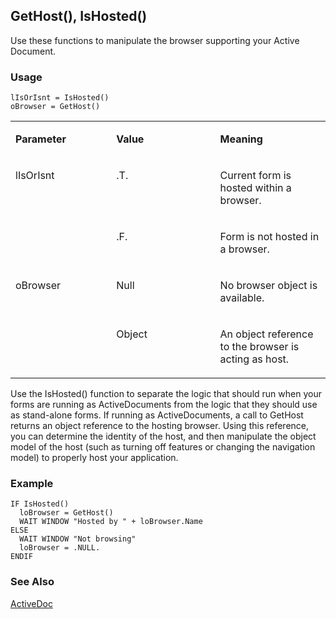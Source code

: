 ## GetHost(), IsHosted()

Use these functions to manipulate the browser supporting your Active Document.

### Usage

```foxpro
lIsOrIsnt = IsHosted()
oBrowser = GetHost()
```
<table>
<tr>
  <td width="32%" valign="top">
  <p><b>Parameter</b></p>
  </td>
  <td width="23%" valign="top">
  <p><b>Value</b></p>
  </td>
  <td width="45%" valign="top">
  <p><b>Meaning</b></p>
  </td>
 </tr>
<tr>
  <td width="32%" rowspan="2" valign="top">
  <p>lIsOrIsnt</p>
  </td>
  <td width="23%" valign="top">
  <p>.T.</p>
  </td>
  <td width="45%" valign="top">
  <p>Current form is hosted within a browser.</p>
  </td>
 </tr>
<tr>
  <td width="33%" valign="top">
  <p>.F.</p>
  </td>
  <td width="67%" valign="top">
  <p>Form is not hosted in a browser.</p>
  </td>
 </tr>
<tr>
  <td width="32%" rowspan="2" valign="top">
  <p>oBrowser</p>
  </td>
  <td width="23%" valign="top">
  <p>Null</p>
  </td>
  <td width="45%" valign="top">
  <p>No browser object is available.</p>
  </td>
 </tr>
<tr>
  <td width="33%" valign="top">
  <p>Object</p>
  </td>
  <td width="67%" valign="top">
  <p>An object reference to the browser is acting as host.</p>
  </td>
 </tr>
</table>

Use the IsHosted() function to separate the logic that should run when your forms are running as ActiveDocuments from the logic that they should use as stand-alone forms. If running as ActiveDocuments, a call to GetHost returns an object reference to the hosting browser. Using this reference, you can determine the identity of the host, and then manipulate the object model of the host (such as turning off features or changing the navigation model) to properly host your application.

### Example

```foxpro
IF IsHosted()
  loBrowser = GetHost()
  WAIT WINDOW "Hosted by " + loBrowser.Name
ELSE
  WAIT WINDOW "Not browsing"
  loBrowser = .NULL.
ENDIF
```
### See Also

[ActiveDoc](s4g767.md)